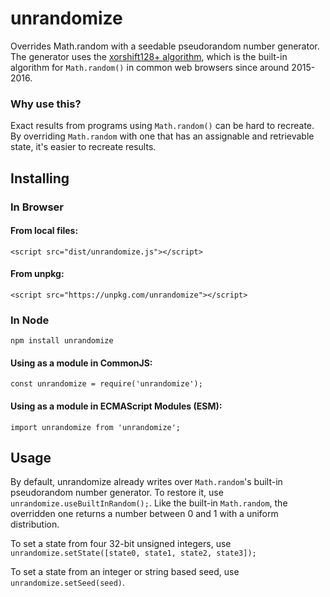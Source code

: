 # unrandomize
Overrides Math.random with a seedable pseudorandom number generator. The generator uses the [xorshift128+ algorithm](https://en.wikipedia.org/wiki/xorshift), which is the built-in algorithm for `Math.random()` in common web browsers since around 2015-2016. 

### Why use this?
Exact results from programs using `Math.random()` can be hard to recreate. By overriding `Math.random` with one that has an assignable and retrievable state, it's easier to recreate results.

## Installing
### In Browser
#### From local files:
```
<script src="dist/unrandomize.js"></script>
```
#### From unpkg:
```
<script src="https://unpkg.com/unrandomize"></script>
```
### In Node
```
npm install unrandomize
```
#### Using as a module in CommonJS:
```
const unrandomize = require('unrandomize');
```
#### Using as a module in ECMAScript Modules (ESM):
```
import unrandomize from 'unrandomize';
```

## Usage
By default, unrandomize already writes over `Math.random`'s built-in pseudorandom number generator. To restore it, use `unrandomize.useBuiltInRandom();`. Like the built-in `Math.random`, the overridden one returns a number between 0 and 1 with a uniform distribution.

To set a state from four 32-bit unsigned integers, use `unrandomize.setState([state0, state1, state2, state3]);`

To set a state from an integer or string based seed, use `unrandomize.setSeed(seed)`.
